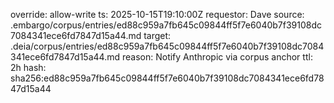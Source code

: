 override: allow-write
ts: 2025-10-15T19:10:00Z
requestor: Dave
source: .embargo/corpus/entries/ed88c959a7fb645c09844ff5f7e6040b7f39108dc7084341ece6fd7847d15a44.md
target: .deia/corpus/entries/ed88c959a7fb645c09844ff5f7e6040b7f39108dc7084341ece6fd7847d15a44.md
reason: Notify Anthropic via corpus anchor
ttl: 2h
hash: sha256:ed88c959a7fb645c09844ff5f7e6040b7f39108dc7084341ece6fd7847d15a44

